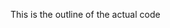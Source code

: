 This is the outline of the actual code

<!-- ai in under 1000 lines

this is a super simple machine learning framework in under 1000 lines.

Goal is to implement float 16 Llama -->